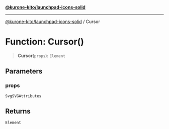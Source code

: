 [**@kurone-kito/launchpad-icons-solid**](../README.md)

***

[@kurone-kito/launchpad-icons-solid](../globals.md) / Cursor

# Function: Cursor()

> **Cursor**(`props`): `Element`

## Parameters

### props

`SvgSVGAttributes`

## Returns

`Element`
